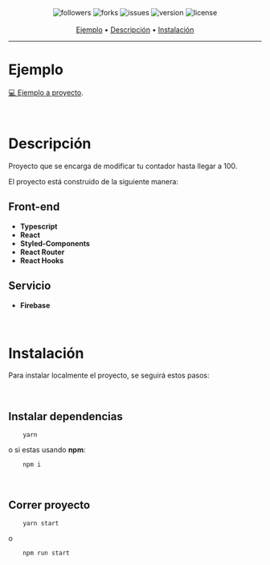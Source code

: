 <p align="center">
    <br>
    <br>
    <img src="https://img.shields.io/github/followers/santychuy?style=flat-square" alt="followers">
    <img src="https://img.shields.io/github/forks/santychuy/lernit-user-count?style=flat-square" alt="forks">
    <img src="https://img.shields.io/github/issues/santychuy/lernit-user-count?style=flat-square" alt="issues">
    <img src="https://img.shields.io/github/package-json/v/santychuy/lernit-user-count?style=flat-square" alt="version">
    <img src="https://img.shields.io/github/license/santychuy/lernit-user-count?style=flat-square" alt="license">
    <br>
    <br>
    <a href="#discord">Ejemplo<a/> •
    <a href="#licencias">Descripción<a/> •
    <a href="#licencias">Instalación<a/>
<p/>

---

# Ejemplo

[💻 Ejemplo a proyecto](https://www.notion.so/Entrevista-Ejercicio-b69662be972f4dda800f4c60d4da5cc3).

<br>

# Descripción

Proyecto que se encarga de modificar tu contador hasta llegar a 100.

El proyecto está construido de la siguiente manera:

## Front-end

- **Typescript**
- **React**
- **Styled-Components**
- **React Router**
- **React Hooks**

## Servicio

- **Firebase**

<br>

# Instalación

Para instalar localmente el proyecto, se seguirá estos pasos:

<br>

## Instalar dependencias

```properties
    yarn
```

o si estas usando **npm**:

```properties
    npm i
```

<br>

## Correr proyecto

```properties
    yarn start
```

o

```properties
    npm run start
```
